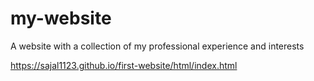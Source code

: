 # my-website
 A website with a collection of my professional experience and interests

https://sajal1123.github.io/first-website/html/index.html
